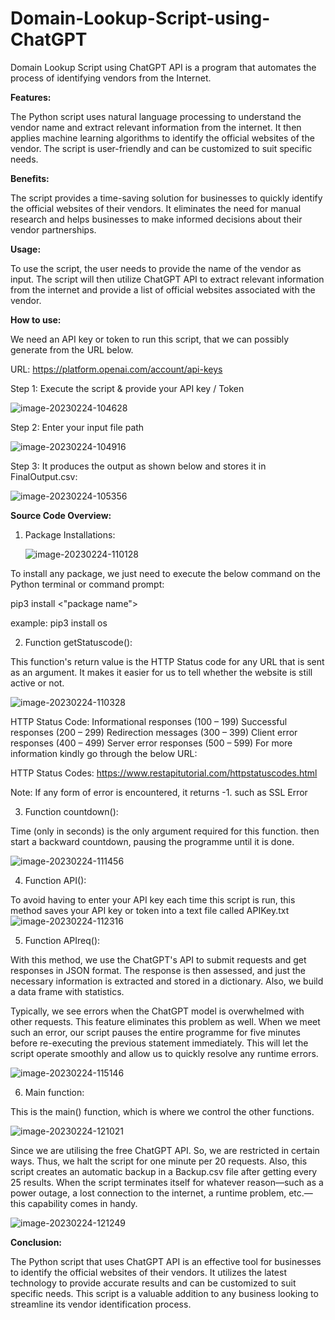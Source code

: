 # Domain-Lookup-Script-using-ChatGPT
Domain Lookup Script using ChatGPT API is a program that automates the process of identifying vendors from the Internet.

**Features:** 

The Python script uses natural language processing to understand the vendor name and extract relevant information from the internet. It then applies machine learning algorithms to identify the official websites of the vendor. The script is user-friendly and can be customized to suit specific needs.


**Benefits:** 

The script provides a time-saving solution for businesses to quickly identify the official websites of their vendors. It eliminates the need for manual research and helps businesses to make informed decisions about their vendor partnerships.

 
**Usage:**

To use the script, the user needs to provide the name of the vendor as input. The script will then utilize ChatGPT API to extract relevant information from the internet and provide a list of official websites associated with the vendor.
 

**How to use:**

We need an API key or token to run this script, that we can possibly generate from the URL below.

URL: https://platform.openai.com/account/api-keys 

Step 1: Execute the script & provide your API key / Token

![image-20230224-104628](https://github.com/rwashim/Domain-Lookup-Script-using-ChatGPT/assets/44086222/15d8019b-87c1-4cb1-bb3d-e5fad1cfa7f1)


Step 2: Enter your input file path

![image-20230224-104916](https://github.com/rwashim/Domain-Lookup-Script-using-ChatGPT/assets/44086222/93f143ee-956c-4ba6-93ac-c7472a904e2d)


Step 3: It produces the output as shown below and stores it in FinalOutput.csv:

![image-20230224-105356](https://github.com/rwashim/Domain-Lookup-Script-using-ChatGPT/assets/44086222/cc4bdf17-3abb-4d14-b30e-d0d0829bedf7)

**Source Code Overview:**

1. Package Installations:

   ![image-20230224-110128](https://github.com/rwashim/Domain-Lookup-Script-using-ChatGPT/assets/44086222/96a00587-b160-46ba-9751-734b851877b1)

To install any package, we just need to execute the below command on the Python terminal or command prompt:

pip3 install <"package name">

example: pip3 install os

2. Function getStatuscode():

This function's return value is the HTTP Status code for any URL that is sent as an argument. It makes it easier for us to tell whether the website is still active or not.

![image-20230224-110328](https://github.com/rwashim/Domain-Lookup-Script-using-ChatGPT/assets/44086222/6df3fa25-b364-4a05-b6d0-e0cf33216595)

HTTP Status Code:
Informational responses (100 – 199)
Successful responses (200 – 299)
Redirection messages (300 – 399)
Client error responses (400 – 499)
Server error responses (500 – 599)
For more information kindly go through the below URL:

HTTP Status Codes: https://www.restapitutorial.com/httpstatuscodes.html 

Note: If any form of error is encountered, it returns -1. such as SSL Error

3. Function countdown():

Time (only in seconds) is the only argument required for this function. then start a backward countdown, pausing the programme until it is done. 

![image-20230224-111456](https://github.com/rwashim/Domain-Lookup-Script-using-ChatGPT/assets/44086222/ec28685a-51dd-486e-834a-3c333e462d33)


4. Function API():

To avoid having to enter your API key each time this script is run, this method saves your API key or token into a text file called APIKey.txt
![image-20230224-112316](https://github.com/rwashim/Domain-Lookup-Script-using-ChatGPT/assets/44086222/f356c93f-f77f-4157-9e9b-bd49c66cb478)

5. Function APIreq():

With this method, we use the ChatGPT's API to submit requests and get responses in JSON format. The response is then assessed, and just the necessary information is extracted and stored in a dictionary. Also, we build a data frame with statistics.

Typically, we see errors when the ChatGPT model is overwhelmed with other requests. This feature eliminates this problem as well. When we meet such an error, our script pauses the entire programme for five minutes before re-executing the previous statement immediately. This will let the script operate smoothly and allow us to quickly resolve any runtime errors. 

![image-20230224-115146](https://github.com/rwashim/Domain-Lookup-Script-using-ChatGPT/assets/44086222/62806c5f-b228-4073-8e79-f075af1bb364)

6. Main function:

This is the main() function, which is where we control the other functions. 

![image-20230224-121021](https://github.com/rwashim/Domain-Lookup-Script-using-ChatGPT/assets/44086222/4f98c826-e2ad-48ed-87d4-32e5156d144c)

Since we are utilising the free ChatGPT API. So, we are restricted in certain ways. Thus, we halt the script for one minute per 20 requests. Also, this script creates an automatic backup in a Backup.csv file after getting every 25 results. When the script terminates itself for whatever reason—such as a power outage, a lost connection to the internet, a runtime problem, etc.—this capability comes in handy.

![image-20230224-121249](https://github.com/rwashim/Domain-Lookup-Script-using-ChatGPT/assets/44086222/4e49b533-c2b3-486a-8cae-3fe3a6b1be42)

**Conclusion:**

The Python script that uses ChatGPT API is an effective tool for businesses to identify the official websites of their vendors. It utilizes the latest technology to provide accurate results and can be customized to suit specific needs. This script is a valuable addition to any business looking to streamline its vendor identification process.


